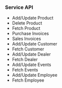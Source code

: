 ### Service API
* Add/Update Product
* Delete Product
* Fetch Product
* Purchase Invoices
* Sales Invoices
* Add/Update Customer
* Fetch Customer
* Add/Update Dealer
* Fetch Dealer
* Add/Update Events
* Fetch Events
* Add/Update Employee
* Fetch Employee